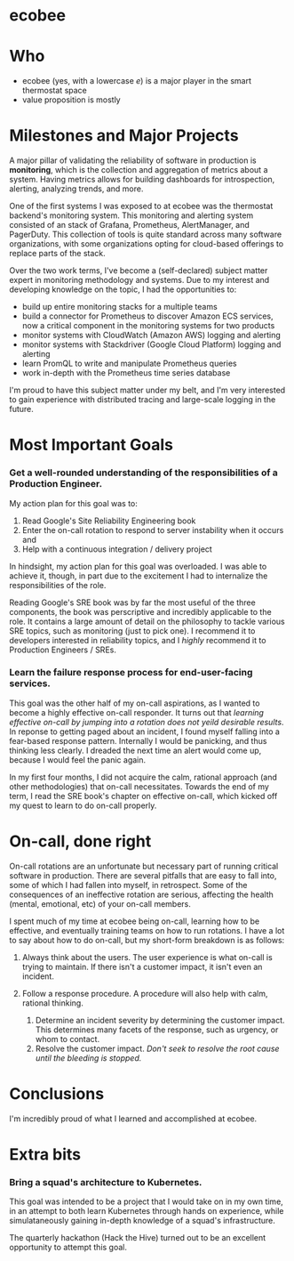 # ecobee

# Who

- ecobee (yes, with a lowercase *e*) is a major player in the smart thermostat space
- value proposition is mostly 

# Milestones and Major Projects

A major pillar of validating the reliability of software in production is **monitoring**, which is the collection and aggregation of metrics about a system. Having metrics allows for building dashboards for introspection, alerting, analyzing trends, and more.

One of the first systems I was exposed to at ecobee was the thermostat backend's monitoring system. This monitoring and alerting system consisted of an stack of Grafana, Prometheus, AlertManager, and PagerDuty. This collection of tools is quite standard across many software organizations, with some organizations opting for cloud-based offerings to replace parts of the stack.

Over the two work terms, I've become a (self-declared) subject matter expert in monitoring methodology and systems. Due to my interest and developing knowledge on the topic, I had the opportunities to:
* build up entire monitoring stacks for a multiple teams
* build a connector for Prometheus to discover Amazon ECS services, now a critical component in the monitoring systems for two products
* monitor systems with CloudWatch (Amazon AWS) logging and alerting
* monitor systems with Stackdriver (Google Cloud Platform) logging and alerting
* learn PromQL to write and manipulate Prometheus queries 
* work in-depth with the Prometheus time series database

I'm proud to have this subject matter under my belt, and I'm very interested to gain experience with distributed tracing and large-scale logging in the future.

# Most Important Goals

### Get a well-rounded understanding of the responsibilities of a Production Engineer.

My action plan for this goal was to:
    
1. Read Google's Site Reliability Engineering book
2. Enter the on-call rotation to respond to server instability when it occurs and
3. Help with a continuous integration / delivery project

In hindsight, my action plan for this goal was overloaded. I was able to achieve it, though, in part due to the excitement I had to internalize the responsibilities of the role.

Reading Google's SRE book was by far the most useful of the three components, the book was perscriptive and incredibly applicable to the role. It contains a large amount of detail on the philosophy to tackle various SRE topics, such as monitoring (just to pick one). I recommend it to developers interested in reliability topics, and I *highly* recommend it to Production Engineers / SREs.

### Learn the failure response process for end-user-facing services.

This goal was the other half of my on-call aspirations, as I wanted to become a highly effective on-call responder. It turns out that *learning effective on-call by jumping into a rotation does not yeild desirable results*. In reponse to getting paged about an incident, I found myself falling into a fear-based response pattern. Internally I would be panicking, and thus thinking less clearly. I dreaded the next time an alert would come up, because I would feel the panic again.

In my first four months, I did not acquire the calm, rational approach (and other methodologies) that on-call necessitates. Towards the end of my term, I read the SRE book's chapter on effective on-call, which kicked off my quest to learn to do on-call properly.

# On-call, done right

On-call rotations are an unfortunate but necessary part of running critical software in production. There are several pitfalls that are easy to fall into, some of which I had fallen into myself, in retrospect. Some of the consequences of an ineffective rotation are serious, affecting the health (mental, emotional, etc) of your on-call members.

I spent much of my time at ecobee being on-call, learning how to be effective, and eventually training teams on how to run rotations. I have a lot to say about how to do on-call, but my short-form breakdown is as follows:

1. Always think about the users. The user experience is what on-call is trying to maintain. If there isn't a customer impact, it isn't even an incident.

2. Follow a response procedure. A procedure will also help with calm, rational thinking.
    1. Determine an incident severity by determining the customer impact. This determines many facets of the response, such as urgency, or whom to contact.
    2. Resolve the customer impact. *Don't seek to resolve the root cause until the bleeding is stopped.*

# Conclusions

I'm incredibly proud of what I learned and accomplished at ecobee.

# Extra bits

### Bring a squad's architecture to Kubernetes.

This goal was intended to be a project that I would take on in my own time, in an attempt to both learn Kubernetes through hands on experience, while simulataneously gaining in-depth knowledge of a squad's infrastructure. 

The quarterly hackathon (Hack the Hive) turned out to be an excellent opportunity to attempt this goal.
